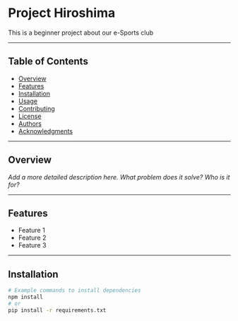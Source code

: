 # Project Hiroshima

This is a beginner project about our e-Sports club

---

## Table of Contents

- [Overview](#overview)
- [Features](#features)
- [Installation](#installation)
- [Usage](#usage)
- [Contributing](#contributing)
- [License](#license)
- [Authors](#authors)
- [Acknowledgments](#acknowledgments)

---

## Overview

_Add a more detailed description here. What problem does it solve? Who is it for?_

---

## Features

- Feature 1
- Feature 2
- Feature 3

---

## Installation

```bash
# Example commands to install dependencies
npm install
# or
pip install -r requirements.txt